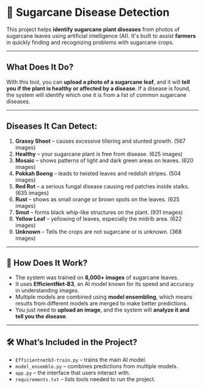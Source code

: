 # 🌱 Sugarcane Disease Detection

This project helps **identify sugarcane plant diseases** from photos of sugarcane leaves using artificial intelligence (AI). It's built to assist **farmers** in quickly finding and recognizing problems with sugarcane crops.

---

##  What Does It Do?

With this tool, you can **upload a photo of a sugarcane leaf**, and it will **tell you if the plant is healthy or affected by a disease**. If a disease is found, the system will identify which one it is from a list of common sugarcane diseases.

---

##  Diseases It Can Detect:

1. **Grassy Shoot** – causes excessive tillering and stunted growth.     (567 images)  
2. **Healthy** – your sugarcane plant is free from disease.              (625 images)
3. **Mosaic** – shows patterns of light and dark green areas on leaves.  (620 images)
4. **Pokkah Boeng** – leads to twisted leaves and reddish stripes.       (504 images)
5. **Red Rot** – a serious fungal disease causing red patches inside stalks.   (635 images)
6. **Rust** – shows as small orange or brown spots on the leaves.        (625 images)
7. **Smut** – forms black whip-like structures on the plant.             (931 images)
8. **Yellow Leaf** – yellowing of leaves, especially the midrib area.    (622 images)
9. **Unknown** – Tells the crops are not sugarcane or is unknown.        (368 images)
---

## 🧠 How Does It Work?

- The system was trained on **8,000+ images** of sugarcane leaves.
- It uses **EfficientNet-B3**, an AI model known for its speed and accuracy in understanding images.
- Multiple models are combined using **model ensembling**, which means results from different models are merged to make better predictions.
- You just need to **upload an image**, and the system will **analyze it and tell you the disease**.

---

## 🛠️ What’s Included in the Project?

- `Efficientnetb3-train.py` – trains the main AI model.
- `model_ensemble.py` – combines predictions from multiple models.
- `app.py` – the interface that users interact with.
- `requirements.txt` – lists tools needed to run the project.
